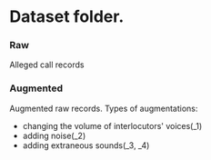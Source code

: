 # Dataset folder.

### Raw
Alleged call records
### Augmented
Augmented raw records. Types of augmentations: 
- changing the volume of interlocutors' voices(_1)
- adding noise(_2)
- adding extraneous sounds(_3, _4)
